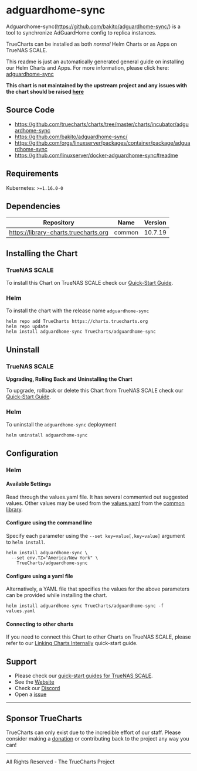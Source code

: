 # adguardhome-sync

Adguardhome-sync(https://github.com/bakito/adguardhome-sync/) is a tool to synchronize AdGuardHome config to replica instances.

TrueCharts can be installed as both *normal* Helm Charts or as Apps on TrueNAS SCALE.

This readme is just an automatically generated general guide on installing our Helm Charts and Apps.
For more information, please click here: [adguardhome-sync](https://truecharts.org/docs/charts/incubator/adguardhome-sync)

**This chart is not maintained by the upstream project and any issues with the chart should be raised [here](https://github.com/truecharts/charts/issues/new/choose)**

## Source Code

* <https://github.com/truecharts/charts/tree/master/charts/incubator/adguardhome-sync>
* <https://github.com/bakito/adguardhome-sync/>
* <https://github.com/orgs/linuxserver/packages/container/package/adguardhome-sync>
* <https://github.com/linuxserver/docker-adguardhome-sync#readme>

## Requirements

Kubernetes: `>=1.16.0-0`

## Dependencies

| Repository | Name | Version |
|------------|------|---------|
| https://library-charts.truecharts.org | common | 10.7.19 |

## Installing the Chart

### TrueNAS SCALE

To install this Chart on TrueNAS SCALE check our [Quick-Start Guide](https://truecharts.org/docs/manual/SCALE%20Apps/Installing-an-App).

### Helm

To install the chart with the release name `adguardhome-sync`

```console
helm repo add TrueCharts https://charts.truecharts.org
helm repo update
helm install adguardhome-sync TrueCharts/adguardhome-sync
```

## Uninstall

### TrueNAS SCALE

**Upgrading, Rolling Back and Uninstalling the Chart**

To upgrade, rollback or delete this Chart from TrueNAS SCALE check our [Quick-Start Guide](https://truecharts.org/docs/manual/SCALE%20Apps/Upgrade-rollback-delete-an-App).

### Helm

To uninstall the `adguardhome-sync` deployment

```console
helm uninstall adguardhome-sync
```

## Configuration

### Helm

#### Available Settings

Read through the values.yaml file. It has several commented out suggested values.
Other values may be used from the [values.yaml](https://github.com/truecharts/library-charts/tree/main/charts/stable/common/values.yaml) from the [common library](https://github.com/truecharts/library-charts/tree/main/charts/common).

#### Configure using the command line

Specify each parameter using the `--set key=value[,key=value]` argument to `helm install`.

```console
helm install adguardhome-sync \
  --set env.TZ="America/New York" \
    TrueCharts/adguardhome-sync
```

#### Configure using a yaml file

Alternatively, a YAML file that specifies the values for the above parameters can be provided while installing the chart.

```console
helm install adguardhome-sync TrueCharts/adguardhome-sync -f values.yaml
```

#### Connecting to other charts

If you need to connect this Chart to other Charts on TrueNAS SCALE, please refer to our [Linking Charts Internally](https://truecharts.org/docs/manual/SCALE%20Apps/linking-apps) quick-start guide.

## Support

- Please check our [quick-start guides for TrueNAS SCALE](https://truecharts.org/docs/manual/SCALE%20Apps/Important-MUST-READ).
- See the [Website](https://truecharts.org)
- Check our [Discord](https://discord.gg/tVsPTHWTtr)
- Open a [issue](https://github.com/truecharts/apps/issues/new/choose)

---

## Sponsor TrueCharts

TrueCharts can only exist due to the incredible effort of our staff.
Please consider making a [donation](https://truecharts.org/sponsor) or contributing back to the project any way you can!

---

All Rights Reserved - The TrueCharts Project
